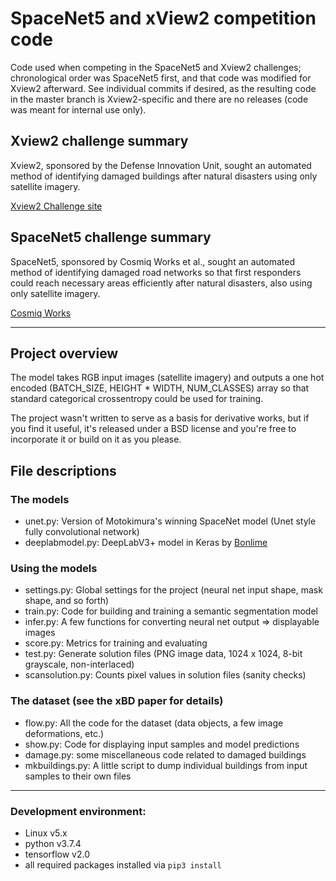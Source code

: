 # SpaceNet5 and xView2 competition code

Code used when competing in the SpaceNet5 and Xview2 challenges; chronological order was SpaceNet5
first, and that code was modified for Xview2 afterward.  See individual commits if desired, as the
resulting code in the master branch is Xview2-specific and there are no releases (code was meant
for internal use only).


## Xview2 challenge summary
Xview2, sponsored by the Defense Innovation Unit, sought an automated method of identifying
damaged buildings after natural disasters using only satellite imagery.

[Xview2 Challenge site](https://xview2.org)


## SpaceNet5 challenge summary
SpaceNet5, sponsored by Cosmiq Works et al., sought an automated method of identifying damaged
road networks so that first responders could reach necessary areas efficiently after natural
disasters, also using only satellite imagery.

[Cosmiq Works](https://www.cosmiqworks.org)

------

## Project overview
The model takes RGB input images (satellite imagery) and outputs a one hot encoded
(BATCH_SIZE, HEIGHT * WIDTH, NUM_CLASSES) array so that standard categorical crossentropy
could be used for training.

The project wasn't written to serve as a basis for derivative works, but if you find it useful,
it's released under a BSD license and you're free to incorporate it or build on it as you please.

## File descriptions

### The models
- unet.py: Version of Motokimura's winning SpaceNet model (Unet style fully convolutional network)
- deeplabmodel.py: DeepLabV3+ model in Keras by [Bonlime](https://github.com/bonlime/keras-deeplab-v3-plus)

### Using the models
- settings.py: Global settings for the project (neural net input shape, mask shape, and so forth)
- train.py: Code for building and training a semantic segmentation model
- infer.py: A few functions for converting neural net output => displayable images
- score.py: Metrics for training and evaluating
- test.py: Generate solution files (PNG image data, 1024 x 1024, 8-bit grayscale, non-interlaced)
- scansolution.py: Counts pixel values in solution files (sanity checks)

### The dataset (see the xBD paper for details)
- flow.py: All the code for the dataset (data objects, a few image deformations, etc.)
- show.py: Code for displaying input samples and model predictions
- damage.py: some miscellaneous code related to damaged buildings
- mkbuildings.py: A little script to dump individual buildings from input samples to their own files

------

### Development environment:
- Linux v5.x
- python v3.7.4
- tensorflow v2.0
- all required packages installed via `pip3 install`
